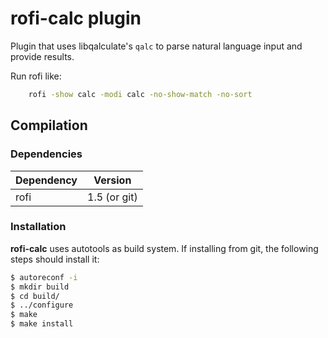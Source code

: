 # rofi-calc plugin

Plugin that uses libqalculate's `qalc` to parse natural language input and provide results.

Run rofi like:

```bash
    rofi -show calc -modi calc -no-show-match -no-sort
```

## Compilation

### Dependencies

| Dependency | Version         |
|------------|-----------------|
| rofi 	     | 1.5 (or git)	   |

### Installation

**rofi-calc** uses autotools as build system. If installing from git, the following steps should install it:

```bash
$ autoreconf -i
$ mkdir build
$ cd build/
$ ../configure
$ make
$ make install
```
